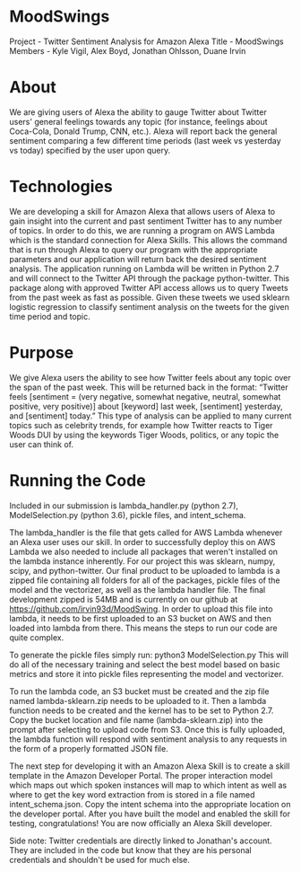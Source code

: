 # MoodSwings
Project - Twitter Sentiment Analysis for Amazon Alexa
Title - MoodSwings
Members - Kyle Vigil, Alex Boyd, Jonathan Ohlsson, Duane Irvin
 
# About
We are giving users of Alexa the ability to gauge Twitter about Twitter users' general feelings towards any topic (for instance, feelings about Coca-Cola, Donald Trump, CNN, etc.). Alexa will report back the general sentiment comparing a few different time periods (last week vs yesterday vs today) specified by the user upon query.
 
# Technologies
We are developing a skill for Amazon Alexa that allows users of Alexa to gain insight into the current and past sentiment Twitter has to any number of topics. In order to do this, we are running a program on AWS Lambda which is the standard connection for Alexa Skills. This allows the command that is run through Alexa to query our program with the appropriate parameters and our application will return back the desired sentiment analysis. The application running on Lambda will be written in Python 2.7 and will connect to the Twitter API through the package python-twitter. This package along with approved Twitter API access allows us to query Tweets from the past week as fast as possible. Given these tweets we used sklearn logistic regression to classify sentiment analysis on the tweets for the given time period and topic.
 
# Purpose
We give Alexa users the ability to see how Twitter feels about any topic over the span of the past week. This will be returned back in the format: “Twitter feels [sentiment = (very negative, somewhat negative, neutral, somewhat positive, very positive)] about [keyword] last week, [sentiment] yesterday, and [sentiment] today.” This type of analysis can be applied to many current topics such as celebrity trends, for example how Twitter reacts to Tiger Woods DUI by using the keywords Tiger Woods, politics, or any topic the user can think of.
  
# Running the Code
Included in our submission is lambda_handler.py (python 2.7), ModelSelection.py (python 3.6), pickle files, and intent_schema. 

The lambda_handler is the file that gets called for AWS Lambda whenever an Alexa user uses our skill. In order to successfully deploy this on AWS Lambda we also needed to include all packages that weren't installed on the lambda instance inherently. For our project this was sklearn, numpy, scipy, and python-twitter. Our final product to be uploaded to lambda is a zipped file containing all folders for all of the packages, pickle files of the model and the vectorizer, as well as the lambda handler file. The final development zipped is 54MB and is currently on our github at https://github.com/irvin93d/MoodSwing. In order to upload this file into lambda, it needs to be first uploaded to an S3 bucket on AWS and then loaded into lambda from there. This means the steps to run our code are quite complex. 

To generate the pickle files simply run: 
python3 ModelSelection.py 
This will do all of the necessary training and select the best model based on basic metrics and store it into pickle files representing the model and vectorizer. 

To run the lambda code, an S3 bucket must be created and the zip file named lambda-sklearn.zip needs to be uploaded to it. Then a lambda function needs to be created and the kernel has to be set to Python 2.7. Copy the bucket location and file name (lambda-sklearn.zip) into the prompt after selecting to upload code from S3. Once this is fully uploaded, the lambda function will respond with sentiment analysis to any requests in the form of a properly formatted JSON file.

The next step for developing it with an Amazon Alexa Skill is to create a skill template in the Amazon Developer Portal. The proper interaction model which maps out which spoken instances will map to which intent as well as where to get the key word extraction from is stored in a file named intent_schema.json. Copy the intent schema into the appropriate location on the developer portal. After you have built the model and enabled the skill for testing, congratulations! You are now officially an Alexa Skill developer.

Side note: Twitter credentials are directly linked to Jonathan's account. They are included in the code but know that they are his personal credentials and shouldn't be used for much else.